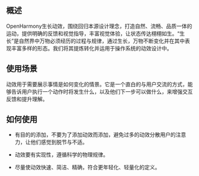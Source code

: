 ##  概述

OpenHarmony生长动效，围绕回归本源设计理念，打造自然、流畅、品质一体的运动，提供明确的反馈和视觉指导，丰富视觉体验，让状态传达栩栩如生。“生长”是自然界中万物必须经历的过程与规律，通过生长，万物不断变化并在其中表现丰富多样的形态。我们将其提炼转化并运用于操作系统的动效设计中。


## 使用场景

动效用于需要展示事情是如何变化的情景。它是一个直白的与用户交流的方式，能够告诉用户执行一个动作时将发生什么，以及他们下一步可以做什么，来增强交互反馈和提升理解。


## 如何使用

- 有目的的添加，不要为了添加动效而添加，避免过多的动效分散用户的注意力，让他们感觉到脱节与不适。

- 动效要有实现性，遵循科学的物理规律。

- 尽量使动效快速、简洁、精确，符合更年轻化、轻量化的定义。
